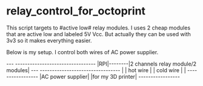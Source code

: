 # relay_control_for_octoprint

This script targets to #active low# relay modules. I uses 2 cheap modules that are active low and labeled 5V Vcc. But actually they can be used with 3v3 so it makes everything easier.

Below is my setup. I control both wires of AC power supplier.

\---          ---------------------------------
|RPI|--------|2 channels relay module/2 modules|
\---          ---------------------------------
                    |      |
           hot wire |      | cold wire 
                    |      |
               -----------------
              |AC power supplier|
              |for my 3D printer|
               -----------------
